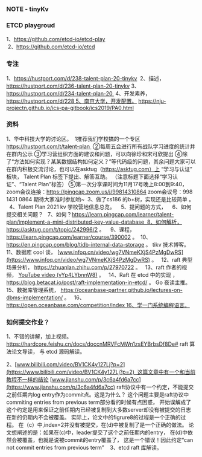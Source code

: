 ### NOTE - tinyKv 

### ETCD playgroud 

1、https://github.com/etcd-io/etcd-play  
 2、https://github.com/etcd-io/etcd  

### 专注

1、https://hustport.com/d/238-talent-plan-20-tinykv 
 2、描述， https://hustport.com/d/236-talent-plan-20-tinykv 
3、https://hustport.com/d/234-talent-plan-20 
4、开发素养， https://hustport.com/d/228 5、南京大学，开发配置。 
https://nju-projectn.github.io/ics-pa-gitbook/ics2019/PA0.html 


### 资料

1、华中科技大学的讨论区。  1推荐我们学校搞的一个专区 https://hustport.com/t/talent-plan 
②每周五会进行所有战队学习进度的统计并在群内公示
③学习营组织方面的建议和问题，可以向徐珍和宋可欣提出
④除了“方法如何实现？某某数据结构如何定义？”等代码级的问题，其余问题大家可以在群内积极交流讨论，也可以在asktug（https://asktug.com）上 “学习与认证” 板块， Talent Plan 标签下提出、解答互助。
（注意标题下面选择“学习认证”、“Talent Plan”标签）
⑤第一次分享课时间为11月17号晚上8:00到9:40，zoom会议连接：https://pingcap.zoom.us/j/99814310864
zoom会议号：998 1431 0864
期待大家准时参加哟~  3、做了cs186 的b+树，实现还是比较简单 。
  4、Talent Plan 2021 kv 学校营地信息总览。   
5、提问题的方式，   
6、如何提交相关问题？  
7、如何？https://learn.pingcap.com/learner/talent-plan/implement-a-mini-distributed-key-value-database  8、如何解析， https://asktug.com/t/topic/242996/2 。   
9、课程， https://learn.pingcap.com/learner/course/390002 。 
 10、https://en.pingcap.com/blog/tidb-internal-data-storage 。 tikv 技术博客。   
11、数据库 cool 谈， [www.infoq.cn/video/wg7VNmeKXjS4PzMgDwRS](https://www.infoq.cn/video/wg7VNmeKXjS4PzMgDwRS) 。 
  12、raft 典型场景分析， https://zhuanlan.zhihu.com/p/27970722 。 
  13、raft 作者的视频， [YouTube video (vYp4LYbnnW8)](https://www.youtube.com/watch?v=vYp4LYbnnW8&t=986s&ab_channel=DiegoOngaro) 。 
  14、Raft 在 etcd 中的实现
， https://blog.betacat.io/post/raft-implementation-in-etcd/ 。 Go 夜读主推。 
  15、数据库管理系统， https://oceanbase-partner.github.io/lectures-on-dbms-implementation/ 。  
16、https://open.oceanbase.com/competition/index 16、学一门系统编程语言。

### 如何提交作业？

1、不错的讲解，加上视频。  https://hardcore.feishu.cn/docs/doccnMRVFcMWn1zsEYBrbsDf8De# 
raft 算法论文导读， 与 etcd 源码解读。   

2、[www.bilibili.com/video/BV1CK4y127Lj?p=2](https://www.bilibili.com/video/BV1CK4y127Lj?p=2)  这篇文章中有一个和当前教程不一样的结论
[www.jianshu.com/p/3c6a4fd6a7cc](https://www.jianshu.com/p/3c6a4fd6a7cc)
raft协议中有一个约定，不能提交之前任期内log entry作为commit点。这是为什么？
这个问题主要是raft协议中commiting entries from previous term部分看的时候有点困惑，
开始误解成了这个约定是用来保证之前任期内已经被复制到大多数server却没有被提交的日志在新的仍期内不会被覆盖。
实际上，论文中的figrure8的过程是一个正确的过程。
在（c）中,index=2并没有被提交，在(d)中被复制了是一个正确的做法。
论文想阐述的是：如果在(c)中，leader提交了这个之前任期内的entry，
在(d)中依然会被覆盖，也就是说被commit的entry覆盖了，
这是一个错误！因此约定“can not commit entries from previous term”   
3、etcd raft 库解读。 





 






